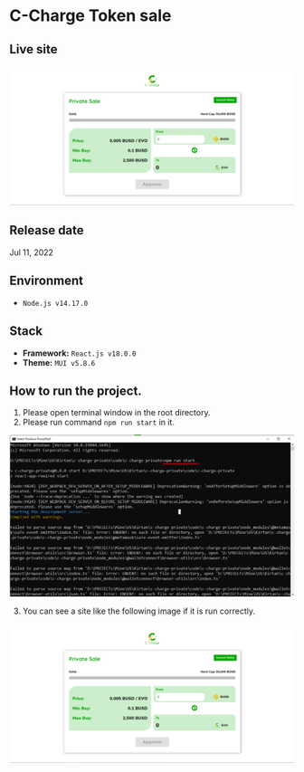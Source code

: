 # C-Charge Token sale

## Live site
[![Live site](readme_images/guide-site.png)](https://private.c-charge.io/)

## Release date
Jul 11, 2022

## Environment
- `Node.js v14.17.0`

## Stack
- **Framework:** `React.js v18.0.0`
- **Theme:** `MUI v5.8.6`

## How to run the project.
1. Please open terminal window in the root directory.
2. Please run command `npm run start` in it.

![guide-terminal](readme_images/guide-terminal.png)

3. You can see a site like the following image if it is run correctly.

![guide-site](readme_images/guide-site.png)